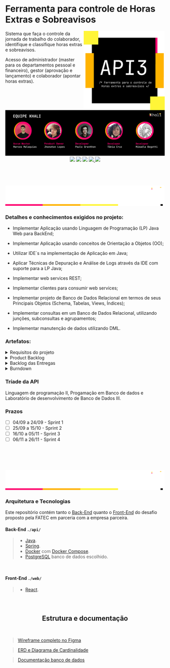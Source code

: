# Ferramenta para controle de Horas Extras e Sobreavisos

<img align="right" width="256"  src="Docs\Banners\Api.png"/>

Sistema que faça o controle da jornada de trabalho do colaborador, identifique e classifique horas
extras e sobreavisos.

Acesso de administrador (master para os departamentos pessoal e financeiro), gestor (aprovação
e lançamento) e colaborador (apontar horas extras).
<br>

<img src="Docs\Banners\equipe.png"/>

<div align="center"> <a href="https://github.com/incivius"
target="_blank"><img src="https://img.shields.io/badge/-Marcos-%23000000?style=for-the-badge&logo=GitHUb&logoColor=white"></a>
<a href="https://github.com/jhonatanLop" target="_blank"><img src="https://img.shields.io/badge/-Jhonatan-%23000000?style=for-the-badge&logo=GitHUb&logoColor=white"></a>
<a href="https://github.com/paulo-granthon" target="_blank"><img src="https://img.shields.io/badge/-Paulo-%23000000?style=for-the-badge&logo=GitHUb&logoColor=white"></a>
<a href="https://github.com/taniacruzz" target="_blank"><img src="https://img.shields.io/badge/-Tânia-%23000000?style=for-the-badge&logo=GitHUb&logoColor=white"</a>
<a href="https://github.com/MikaelaBgtt" target="_blank"><img src="https://img.shields.io/badge/-Mikáela-%23000000?style=for-the-badge&logo=GitHUb&logoColor=white"></a>
 </div>
<br>
<br>

#
<img src="Docs\Banners\Projeto.png"/>


### Detalhes e conhecimentos exigidos no projeto:
* Implementar Aplicação usando Linguagem de Programação (LP) Java Web para BackEnd;

* Implementar Aplicação usando conceitos de Orientação a Objetos (OO);

* Utilizar IDE´s na implementação de Aplicação em Java;
* Aplicar Técnicas de Depuração e Análise de Logs através da IDE com suporte para a LP
Java;
* Implementar web services REST;
* Implementar clientes para consumir web services;
* Implementar projeto de Banco de Dados Relacional em termos de seus Principais Objetos
(Schema, Tabelas, Views, Índices);
* Implementar consultas em um Banco de Dados Relacional, utilizando junções,
subconsultas e agrupamentos;
* Implementar manutenção de dados utilizando DML.

</details>

### Artefatos:
<details>

<summary> Requisitos do projeto </summary>

<h2 align="center"> Requisitos Funcionais </h2>

* Usuários devem ter perfis diferentes: administrador (acesso as informações de
parametrização, extração de relatórios e aprovação), gestor (aprovação e lançamento) e
colaborador (apontar horas);
* Apontamento de horas extras e classificação das horas;
* Apontamento de horas de sobreaviso;
* No lançamento da hora extra especificar cliente, CR (centro de resultado), projeto,
solicitante e justificativa;
* Cadastro de clientes e CRs;
* Workflow para aprovação de horas extras executadas;
* Parametrização de sistema (período de fechamento das horas, percentual de classificação
das horas extras (75% e 100%, conforme material de apoio) e adicional noturno
juntamente com as verbas salariais, definição dos horários de início e fim de horas
noturnas);
* Extração de relatório csv de todos os colaboradores com as horas trabalhadas (matrícula,
nome, verba, quantidade de horas, cliente, CR, projeto, justificativa);
* Aplicar regras de horas extras e sobreavisos na extração (classificação de HEs e cálculo do
sobreaviso considerando as HEs conflitantes);
* Notificação de lançamentos realizados para Gestor e RH;
* Dashboard com acompanhamento em tempo real das horas extras executadas com filtro
cliente, CR e colaborador.

<br>

<h2 align="center"> Requisitos Não Funcionais </h2>

* Usabilidade (na facilidade de uso e na facilidade de aprendizado)
* Manutenibilidade (código passível de evolução e reparos)
    * Exemplo, na mudança de cores as telas sejam adaptativas a este requisito
* Desempenho
* Reusabilidade
* Segurança
* logins [oAuth, keyclock, por exemplo]
    * Autorização do acesso a informação (perfis de login)
    * Tráfego de dados através de endpoints com token que expiram
    * Se exportação de arquivo CSV, validação com processos de CheckSum

<br>
</details>

<details>
<summary> Product Backlog </summary>

 <h2 align="center"> Sprint 1 </h2>

|  Story  | Críterios de aceite |
|:---------|:----------------------|
| Como colaborador preciso ser capaz de apontar as minhas horas extras e sobreavisos no sistema para que elas fiquem registradas. | Ser capaz de inserir apontamentos de sobreaviso; Ser capaz de inserir apontamentos de horas extras |
| Como colaborador preciso ter acesso ao estado dos meus apontamentos de hora extra e sobreaviso para me manter atualizado.  | Visualizar status dos apontamentos; Visualizar histórico de apontamentos. |
| Como gestor preciso ser capaz de consultar o histórico de apontamentos da(s) minha(s) squad(s) para facilitar o controle de horas extras e sobreavisos feitos pela minha squad. | Consulta de apontamentos por squad; Consulta de apontamentos por colaborador; Consulta de apontamentos por data |
| Como administrador preciso ter acesso aos apontamentos de hora extra e sobreaviso de cada squad dos meus gestores para melhor acompanhamento do período trabalhado dos meus colaboradores. |Visualizar todos os apontamentos lançados de todos os colaboradores. |
| Como administrador preciso ser capaz de cadastrar colaboradores, gestores e administradores para que eu possa designá-los as permissões corretas no sistema. | Inserir novo usuário do tipo Colaborador; Inserir novo usuário do tipo Gestor; Inserir novo usuário do tipo Administrador. |
| Como administrador preciso ser capaz de cadastrar squads para que os apontamentos sejam corretamente associados aos Centros de Resultado. | Inserir uma nova Squad. |
<br>
</details>

<details>
<summary> Backlog das Entregas </summary>
<br> 

|  Entregas  | Story |
|:---------|:----------------------|
| Fluxograma. | Planejamento - Não há story relacionada |
| Wireframe. | Planejamento - Não há story relacionada |
| ERD. | Planejamento - Não há story relacionada |
| Banco de Dados estruturado. | Planejamento - Não há story relacionada |
| Criação do sistema de apontamento de horas extras e sobreavisos. | Como colaborador preciso ser capaz de apontar as minhas horas extras e sobreavisos no sistema para que elas fiquem registradas. |
| Listagem de apontamentos de horas extras e sobreavisos. | Como colaborador preciso ter acesso ao estado dos meus apontamentos de hora extra e sobreaviso para me manter atualizado; Como gestor preciso ser capaz de consultar o histórico de apontamentos da(s) minha(s) squad(s) para facilitar o controle de horas extras e sobreavisos feitos pela minha squad; Como administrador preciso ter acesso aos apontamentos de hora extra e sobreaviso de cada squad dos meus gestores para melhor acompanhamento do período trabalhado dos meus colaboradores. |
| Sistema de cadastro de colaboradores, gestores e administradores. | Como administrador preciso ser capaz de cadastrar colaboradores, gestores e administradores para que eu possa designá-los as permissões corretas no sistema. |
| Sistema de cadastro de squads. | Como administrador preciso ser capaz de cadastrar squads para que os apontamentos sejam corretamente associados aos Centros de Resultado. |

</details>
<details>
<summary> Burndown </summary>
<br>
</details>

### Tríade da API
Linguagem de programação II, Progamação em Banco de dados e Laboratório de desenvolvimento de Banco de Dados III.

### Prazos

* [ ] 04/09 a 24/09 - Sprint 1
* [ ] 25/09 a 15/10 - Sprint 2
* [ ] 16/10 a 05/11 - Sprint 3
* [ ] 06/11 a 26/11 - Sprint 4

<br>
<br>

#
<img src="Docs\Banners\ProdutoK.png"/>

 ### Arquitetura e Tecnologias

Este repositório contém tanto o [Back-End](./api/) quanto o [Front-End](./web/) do desafio proposto pela FATEC em parceria com a empresa parceira.

#### Back-End `./api/`
>* [Java]().
>* [Spring](https://spring.io/).
>* [Docker](https://www.docker.com/) com [Docker Compose](https://docs.docker.com/compose/).
>* [PostgreSQL](https://www.postgresql.org/) banco de dados escolhido.
<br>

#### Front-End `./web/`
> * [React](https://react.dev/).

<br>

#
 <h2 align="center"> Estrutura e documentação </h2>

<br>

> [Wireframe completo no Figma](https://www.figma.com/file/0CRUGDxQoOc3QRMK16TyHa/Untitled?type=design&mode=design&t=ukkR699csvDlWLYY-1)

> [ERD e Diagrama de Cardinalidade]()

> [Documentação banco de dados](https://www.figma.com/file/0CRUGDxQoOc3QRMK16TyHa/Untitled?type=design&mode=design&t=ukkR699csvDlWLYY-1)
<br>

